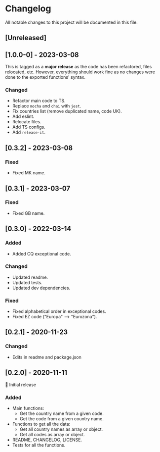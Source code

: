 # Changelog

All notable changes to this project will be documented in this file.

## [Unreleased]

## [1.0.0-0] - 2023-03-08

This is tagged as a **major release** as the code has been refactored, files relocated, etc. However, everything should work fine as no changes were done to the exported functions' syntax.

### Changed

- Refactor main code to TS.
- Replace `mocha` and `chai` with `jest`.
- Fix countries list (remove duplicated name, code UK).
- Add eslint.
- Relocate files.
- Add TS configs.
- Add `release-it`.

## [0.3.2] - 2023-03-08

### Fixed

- Fixed MK name.

## [0.3.1] - 2023-03-07

### Fixed

- Fixed GB name.

## [0.3.0] - 2022-03-14

### Added

- Added CQ exceptional code.

### Changed

- Updated readme.
- Updated tests.
- Updated dev dependencies.

### Fixed

- Fixed alphabetical order in exceptional codes.
- Fixed EZ code ("Europa" ⟶ "Eurozona").

## [0.2.1] - 2020-11-23

### Changed

- Edits in readme and package.json

## [0.2.0] - 2020-11-11

🎊 Initial release

### Added

- Main functions:
  - Get the country name from a given code.
  - Get the code from a given country name.
- Functions to get all the data:
  - Get all country names as array or object.
  - Get all codes as array or object.
- README, CHANGELOG, LICENSE.
- Tests for all the functions.
